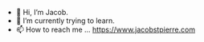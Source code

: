 - 👋 Hi, I’m Jacob.
- 🌱 I’m currently trying to learn.
- 📫 How to reach me ... https://www.jacobstpierre.com
<!---
FlyHedgehogAgain/FlyHedgehogAgain is a ✨ special ✨ repository because its `README.md` (this file) appears on your GitHub profile.
You can click the Preview link to take a look at your changes.
--->

